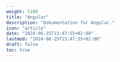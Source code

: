 ```yaml
---
weight: 5100
title: "Angular"
description: "Dokumentation für Angular."
icon: "article"
date: "2024-06-25T13:47:55+02:00"
lastmod: "2024-06-25T13:47:55+02:00"
draft: false
toc: true
---
```

